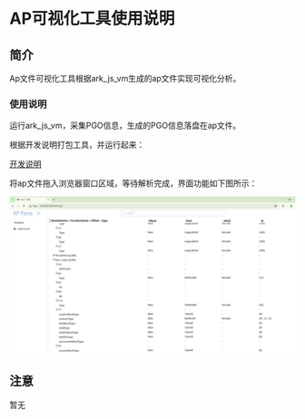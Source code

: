 # AP可视化工具使用说明

## 简介

Ap文件可视化工具根据ark_js_vm生成的ap文件实现可视化分析。

### 使用说明

运行ark_js_vm，采集PGO信息，生成的PGO信息落盘在ap文件。

根据开发说明打包工具，并运行起来：

[开发说明](./DEVELOP_zh.md)

将ap文件拖入浏览器窗口区域，等待解析完成，界面功能如下图所示：

![](../figures/img.png)

## 注意

暂无
